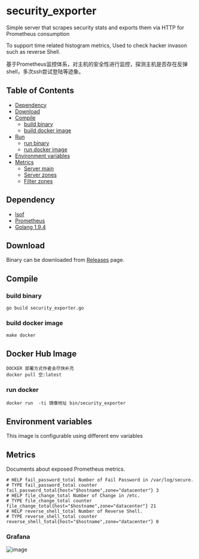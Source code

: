 # security_exporter

Simple server that scrapes security stats and exports them via HTTP for Prometheus consumption

To support time related histogram metrics, Used to check hacker invason such as reverse Shell.

基于Prometheus监控体系，对主机的安全性进行监控，探测主机是否存在反弹shell，多次ssh尝试登陆等迹象。

## Table of Contents
* [Dependency](#dependency)
* [Download](#download)
* [Compile](#compile)
  * [build binary](#build-binary)
  * [build docker image](#build-docker-image)
* [Run](#run)
  * [run binary](#run-binary)
  * [run docker image](#run-docker-image)
* [Environment variables](#environment-variables)
* [Metrics](#metrics)
  * [Server main](#server-main)
  * [Server zones](#server-zones)
  * [Filter zones](#filter-zones)



## Dependency

* [lsof](http://www.linuxfromscratch.org/blfs/view/svn/general/lsof.html)
* [Prometheus](https://prometheus.io/)
* [Golang 1.9.4](https://golang.org/)


## Download

Binary can be downloaded from [Releases](https://github.com/liyinda/secuity_exporter/releases) page.

## Compile

### build binary

``` shell
go build security_exporter.go
```
### build docker image
``` shell
make docker
```

## Docker Hub Image
``` shell
DOCKER 部署方式作者会尽快补充 
docker pull 空:latest
```
### run docker
```
docker run  -ti 镜像地址 bin/security_exporter
```

## Environment variables

This image is configurable using different env variables

## Metrics

Documents about exposed Prometheus metrics.

``` 
# HELP fail_password_total Number of Fail Password in /var/log/secure.
# TYPE fail_password_total counter
fail_password_total{host="$hostname",zone="datacenter"} 3
# HELP file_change_total Number of Change in /etc.
# TYPE file_change_total counter
file_change_total{host="$hostname",zone="datacenter"} 21
# HELP reverse_shell_total Number of Reverse Shell.
# TYPE reverse_shell_total counter
reverse_shell_total{host="$hostname",zone="datacenter"} 0

```

### Grafana

![image](https://github.com/liyinda/security_exporter/blob/master/jpg/grafana.jpg)


